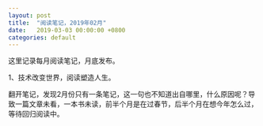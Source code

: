 ```yaml
---
layout: post
title:  "阅读笔记，2019年02月"
date:   2019-03-03 00:00:00 +0800
categories: default
---
```


这里记录每月阅读笔记，月底发布。

1、技术改变世界，阅读塑造人生。

翻开笔记，发现2月份只有一条笔记，这一句也不知道出自哪里，什么原因呢？导致一篇文章未看，一本书未读，前半个月是在过春节，后半个月在想今年怎么过，等待回归阅读中。


